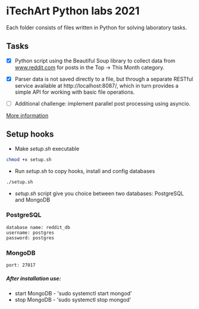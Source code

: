 # iTechArt Python labs 2021

Each folder consists of files written in Python for solving laboratory tasks.

## Tasks

- [x] Python script using the Beautiful Soup library to collect data from www.reddit.com for posts in the 
Top -> This Month category.

- [x] Parser data is not saved directly to a file, but through a separate RESTful service available at 
http://localhost:8087/, which in turn provides a simple API for working with basic file operations.

- [ ] Additional challenge: implement parallel post processing using asyncio.

[More information](assignment2/README.md)

## Setup hooks

- Make _setup.sh_ executable
```bash
chmod +x setup.sh
```

- Run _setup.sh_ to copy hooks, install and config databases
```bash
./setup.sh
```

- _setup.sh_ script give you choice between two databases: PostgreSQL and MongoDB

### PostgreSQL
    database name: reddit_db
    username: postgres
    password: postgres

 
### MongoDB
    port: 27017
##### After installation use: 
- start MongoDB - 'sudo systemctl start mongod'
- stop MongoDB - 'sudo systemctl stop mongod'
